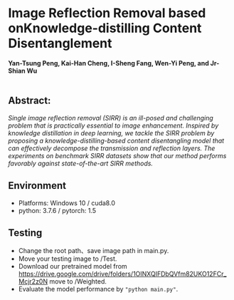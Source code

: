 # Image Reflection Removal based onKnowledge-distilling Content Disentanglement

**Yan-Tsung Peng, Kai-Han Cheng, I-Sheng Fang, Wen-Yi Peng, and Jr-Shian Wu** <br>
<br>
## **Abstract:** <br>

_Single image reflection removal (SIRR) is an ill-posed and challenging problem that is practically essential to image enhancement. Inspired by knowledge distillation in deep learning, we tackle the SIRR problem by proposing a knowledge-distilling-based content disentangling model that can effectively decompose the transmission and reflection layers.  The experiments on benchmark SIRR datasets show that our method performs favorably against state-of-the-art SIRR methods._

  
## Environment <br>
  
*  Platforms: Windows 10 / cuda8.0 <br>
*  python: 3.7.6 / pytorch: 1.5 <br>
  

## Testing <br>
*  Change the root path、save image path in main.py. <br>
*  Move your testing image to /Test. <br>
*  Download our pretrained model from https://drive.google.com/drive/folders/1OINXQIFDbQVfm82UKO12FCr_Mcjr2z0N move to /Weighted. <br>
*  Evaluate the model performance by `"python main.py"`. <br>    


  
